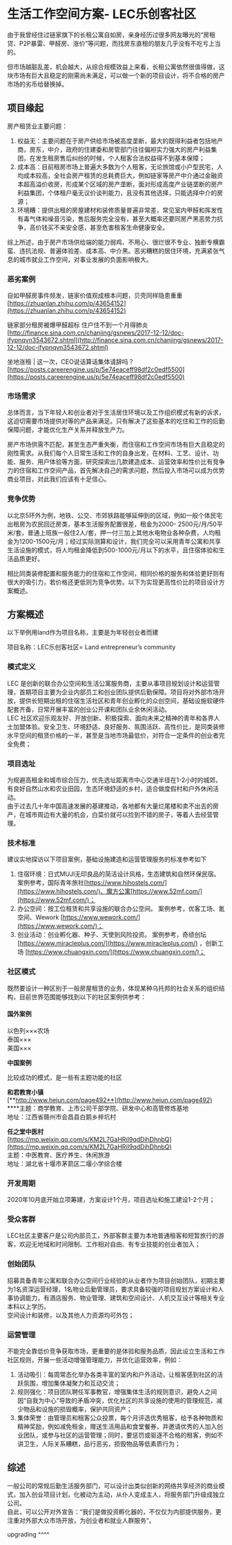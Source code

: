 # 生活工作空间方案- LEC乐创客社区

由于我曾经住过链家旗下的长租公寓自如房，亲身经历过很多网友曝光的“房租贷、P2P暴雷、甲醛房、涨价”等问题，而找房东直租的朋友几乎没有不吃亏上当的。

但市场越脏乱差，机会越大，从综合规模效益上来看，长租公寓依然很值得做，这块市场有巨大且稳定的刚需尚未满足，可以做一个新的项目设计，将不合格的房产市场的劣币给替换掉。

## 项目缘起

 房产租赁业主要问题：

1. 权益无：主要问题在于房产供给市场被高度垄断，最大的既得利益者包括地产商，房东，中介，政府的住建委和房管部门往往偏袒实力强大的房产利益集团，在发生租房售后纠纷的时候，个人租客合法权益得不到基本保障；
2. 成本高：目前租房市场上普遍大多数为个人租客，无论旅馆或小户型民宅，人均成本较高，全社会房产租赁的总耗费巨大，例如链家等房产中介通过金融资本超高溢价收房，形成某个区域的房产垄断，面对形成高度产业链垄断的房产利益集团，个体租户毫无议价谈判能力，且没有其他选择，只能选择中介的房源；
3. 环境糟：提供出租的房屋建材和装修质量普遍非常差，常见室内甲醛和挥发性有毒气体和噪音污染，售后服务完全没有，甚至大概率还要同房产黑恶势力抗争，高价钱买不来安全感，甚至危害租客生命健康安全。

 综上所述，由于房产市场供给端的能力弱鸡、不用心、很烂很不专业、独断专横霸蛮、违抗法规、普遍体验差、成本高、中介黑。恶劣糟糕的居住环境，充满紧张气息的城市就业工作空间，对事业发展的负面影响极大。  
  


### 恶劣案例

 自如甲醛房事件频发，链家价值观成根本问题，贝壳同样隐患重重  
 [https://zhuanlan.zhihu.com/p/43654152](https://zhuanlan.zhihu.com/p/43654152)  
  
 链家部分租房被爆甲醛超标 住户住不到一个月得肺炎  
 [http://finance.sina.com.cn/chanjing/gsnews/2017-12-12/doc-ifypnqvn3543672.shtml](http://finance.sina.com.cn/chanjing/gsnews/2017-12-12/doc-ifypnqvn3543672.shtml)  
  
 坐地涨租 \| 这一次，CEO说话算话集体请辞吗？  
 [https://posts.careerengine.us/p/5e74eaceff98df2c0edf5500](https://posts.careerengine.us/p/5e74eaceff98df2c0edf5500)  
  
  
  


### 市场需求

总体而言，当下年轻人和创业者对于生活居住环境以及工作组织模式有新的诉求，这迫切需要市场提供对等的产品来满足。只有解决了这些基本的吃住和工作的后勤保障问题，才能优化生产关系并释放生产力。  
  
 房产市场供需不匹配，甚至生态严重失衡，而住宿和工作空间市场有巨大且稳定的刚性需求。从我们每个人日常生活和工作的自身出发，在材料、工艺、设计、功能、服务、用户体验等方面，研究探索出几款建造成本、运营效率和性价比有竞争力的住宿和工作空间产品，首先解决自己的需求问题，然后投入市场可以成为优势商业项目，对此我们应该有十足信心。  
  
  


### 竞争优势

 以北京5环外为例，地铁、公交、市郊铁路能够延伸到的区域，例如一般个体民宅出租房为农民回迁房类，基本生活服务配置很差，租金为2000- 2500元/月/50平米/套，普通上班族一般住2人/套，押一付三加上其他水电物业各种杂费，人均租金为1200-1500元/月；经过实际测算和设计，我们完全可以采用青年公寓和共享生活设施的模式，将人均租金降低到500-1000元/月以下的水平，且住宿体验和生活品质更好。  
  
 相比同类装修配置和服务能力的住宿和工作空间，相同价格的服务和体验更好则有很大的吸引力，若价格还更低则为竞争优势。以下为实现更高性价比的项目设计方案概述。  
  
  
  


## 方案概述

以下举例用land作为项目名称，主要是为年轻创业者而建  
   
项目名称：LEC乐创客社区= Land entrepreneur’s community  
  
  


### 模式定义

 LEC 是创新的联合办公空间和生活公寓服务商，主要从事项目规划设计和运营管理，首期项目主要为企业内部员工和创业团队提供后勤保障。项目将对外部市场开放，提供长短期出租的住宿生活社区和青年创业孵化的众创空间，基础设施软硬件配套齐备，日常开展丰富的创业公开课和团队业余休闲活动。  
 LEC 社区欢迎乐观友好、开放创新、积极探索、面向未来之精神的青年和各界人士加盟体验。安全卫生、环境舒适、良好服务、氛围活跃、高性价比，是同类装修水平空间的租赁价格的一半，甚至是当地市场最低价，对符合一定条件的创业者完全免费；  
  
  


### 项目选址

为规避高租金和城市综合压力，优先选址距离市中心交通半径在1-2小时的城郊，有良好自然山水和农业田园，生态环境舒适的乡村，适合做度假村和户外休闲活动。  
由于过去几十年中国高速发展的基建推动，各地都有大量烂尾楼和卖不出去的房产，在城市周边有大量的机会，白菜价就可以捡到不错的房子，等着人去经营管理。

  
  


### **技术标准**

 建议实地探访以下项目案例，基础设施建造和运营管理服务的标准参考如下

1. 住宿环境：日式MUJI无印良品的简洁设计风格，生态建筑和自然环保民宿。 案例参考，国际青年旅社[https://www.hihostels.com/](https://www.hihostels.com/)、魔方公寓[https://www.52mf.com/](https://www.52mf.com/)；
2. 办公空间：按工位租赁和共享设施的联合办公空间。 案例参考，优客工场、氪空间、Wework [https://www.wework.com/](https://www.wework.com/)；
3. 创业活动：创业孵化器、种子、天使到风险投资。 案例参考，奇绩创坛 [https://www.miracleplus.com/](https://www.miracleplus.com/) ，创新工场 [https://www.chuangxin.com/](https://www.chuangxin.com/)；



### 社区**模式**

既然要设计一种区别于一般房屋租赁的业务，体现某种乌托邦的社会关系的组织结构，目前世界范围能够找到以下的社区案例供参考：



#### **国外案例**

以色列×××农场  
泰国×××  
美国×××  




**中国案例**

比较成功的模式，是一些有主题功能的社区

**和君教育小镇**  
[**http://www.hejun.com/page492**](http://www.hejun.com/page492)  
****主题：商学教育、上市公司干部学院、研发中心和高管修炼基地  
地址：江西省赣州市会昌县白鹅乡梓坑村  


**任之堂中医村**  
[https://mp.weixin.qq.com/s/KM2L7GaHRiI9qdDihDhnbQ](https://mp.weixin.qq.com/s/KM2L7GaHRiI9qdDihDhnbQ)  
主题：中医教育、医疗养生、休闲旅游  
地址：湖北省十堰市茅箭区二堰小学综合楼





### 开发周期

 2020年10月底开始立项筹建，方案设计1个月，项目选址和施工建设1-2个月；  
  
  


### 受众客群

LEC社区主要客户是公司内部员工，外部客群主要为本地普通租客和短暂旅行的游客，欢迎无地域和时间限制、工作相对自由、有专业技能的创业者加入；  
  
  


### 创始团队

 招募具备青年公寓和联合办公空间行业经验的从业者作为项目创始团队，初期主要为1名资深运营经理，1名物业后勤管理员，要求具备较强的项目规划方案设计和人事协调能力，有酒店服务、物业管理、建筑和空间设计、人机交互设计等相关专业本科以上学历。  
 空间设计和装修，以及其他人力资源均可外包；  
  
  


### 运营管理

 不能完全靠低价竞争获取市场，更重要的是体验和服务品质，因此设立生活和工作社区规则，开展一些活动增强管理能力，并优化运营效率，例如：

1. 活动吸引：每周常态化举办各类丰富的室内和户外活动，让租客感到社区的活跃氛围，增加集体凝聚力和互动交流；
2. 规则强化：项目团队聘任军事教官，增强集体生活的规则意识，避免人之间因“自我为中心”导致的矛盾冲突，优化社区的共享设施的使用的管理规范，减少物品和设施的损毁概率，保护共同资产；
3. 集体荣誉：由管理员和租客公众投票，每个月评选优秀租客，给予各种物质和精神奖励，例如减免租金，赠送生活用品和食堂餐券，并邀请优秀的人加入创业团队，或参与社区的运营管理；同时，要惩罚或驱逐不合格的租客，例如不讲卫生，人际关系糟糕，品行恶劣，损毁物品等低素质行为；

### 

## 综述

一般公司的常规后勤生活服务部门，可以设计出类似创新的网络共享经济的商业模式，加入创业项目计划，化被动为主动，从仆人变成主人，将服务部门升级成独立公司。  
 自此，可以公开对外宣告：“我们是做投资孵化器的，不仅仅为内部提供服务，更注重对外部大众市场开放，为创业者和就业人群服务“。  


upgrading ^^^^

